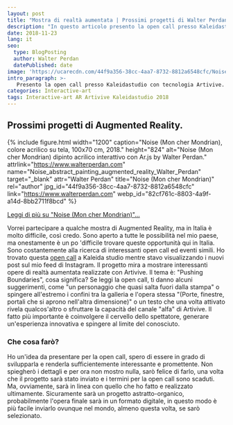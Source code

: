 ```yaml
---
layout: post
title: "Mostra di realtà aumentata | Prossimi progetti di Walter Perdan"
description: "In questo articolo presento la open call presso Kaleidastudio per progetti con tecnologia Artivive. Il progetto mira a presentare opere d'arte da artisti selezionati che lavorano con la realtà aumentata."
date: 2018-11-23
lang: it
seo:
  type: BlogPosting
  author: Walter Perdan
  datePublished: date
image: 'https://ucarecdn.com/44f9a356-38cc-4aa7-8732-8812a6548cfc/Noise_abstract_painting_augmented_reality_Walter_Perdan.jpg'
intro_paragraph: >-
   Presento la open call presso Kaleidastudio con tecnologia Artivive. È una mostra internazionale per la Realtà Aumentata.
categories: Interactive-art
tags: Interactive-art AR Artivive Kaleidastudio 2018
---
```

## Prossimi progetti di Augmented Reality.

{% include figure.html width="1200" caption="Noise (Mon cher Mondrian), colore acrilico su tela, 100x70 cm, 2018." height="824" alt="Noise (Mon cher Mondrian) dipinto acrilico interattivo con Ar.js by Walter Perdan." attrlink="https://www.walterperdan.com" name="Noise_abstract_painting_augmented_reality_Walter_Perdan" target="_blank" attr="Walter Perdan" title="Noise (Mon cher Mondrian)" rel="author" jpg_id="44f9a356-38cc-4aa7-8732-8812a6548cfc" link="https://www.walterperdan.com" webp_id="82cf761c-8803-4a9f-a14d-8bb2711f8bcd" %}

<a href="https://www.walterperdan.com/it/opere/pittura/noise-pittura-astratta">Leggi di più su "Noise (Mon cher Mondrian)"...</a>

  [4fd2387c]: https://www.kaleida.studio/ar-art-show-open-call "AR show"

Vorrei partecipare a qualche mostra di Augmented Reality, ma in Italia è molto difficile, così credo. Sono aperto a tutte le possibilità nel mio paese, ma onestamente è un po 'difficile trovare queste opportunità qui in Italia. Sono costantemente alla ricerca di interessanti open call ed eventi simili. Ho trovato questa [open call][4fd2387c] a Kaleida studio mentre stavo visualizzando i nuovi post sul mio feed di Instagram. Il progetto mira a mostrare interessanti opere di realtà aumentata realizzate con Artivive. Il tema è: "Pushing Boundaries", cosa significa? Se leggi la open call, ti danno alcuni suggerimenti, come "un personaggio che quasi salta fuori dalla stampa" o spingere all'estremo i confini tra la galleria e l'opera stessa "(Porte, finestre, portali che si aprono nell'altra dimensione)" o un testo che una volta attivato rivela qualcos'altro o sfruttare la capacità del canale "alfa" di Artivive. Il fatto più importante è coinvolgere il cervello dello spettatore, generare un'esperienza innovativa e spingere al limite del conosciuto.

### Che cosa farò?

Ho un'idea da presentare per la open call, spero di essere in grado di svilupparla e renderla sufficientemente interessante e promettente. Non spiegherò i dettagli e per ora non mostro nulla, sarò felice di farlo, una volta che il progetto sarà stato inviato e i termini per la open call sono scaduti. Ma, ovviamente, sarà in linea con quello che ho fatto e realizzato ultimamente. Sicuramente sarà un progetto astratto-organico, probabilmente l'opera finale sarà in un formato digitale, in questo modo è più facile inviarlo ovunque nel mondo, almeno questa volta, se sarò selezionato.
